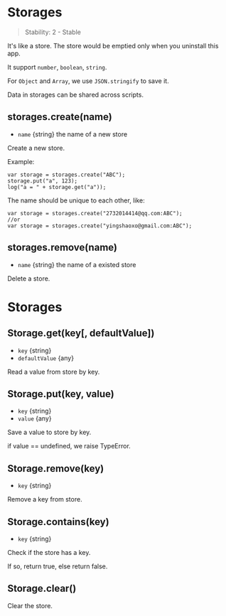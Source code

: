 # Storages

> Stability: 2 - Stable

It's like a store. The store would be emptied only when you uninstall this app.

It support `number`, `boolean`, `string`.

For `Object` and `Array`, we use `JSON.stringify` to save it.

Data in storages can be shared across scripts.

## storages.create(name)
* `name` {string} the name of a new store

Create a new store.

Example:
```
var storage = storages.create("ABC");
storage.put("a", 123);
log("a = " + storage.get("a"));
```

The name should be unique to each other, like:
```
var storage = storages.create("2732014414@qq.com:ABC");
//or
var storage = storages.create("yingshaoxo@gmail.com:ABC");
```

## storages.remove(name)
* `name` {string} the name of a existed store

Delete a store.

# Storages

## Storage.get(key[, defaultValue])
* `key` {string}
* `defaultValue` {any}

Read a value from store by key.

## Storage.put(key, value)
* `key` {string}
* `value` {any}

Save a value to store by key.

if value == undefined, we raise TypeError.

## Storage.remove(key)
* `key` {string}

Remove a key from store.

## Storage.contains(key)
* `key` {string}

Check if the store has a key.

If so, return true, else return false.

## Storage.clear()

Clear the store.
